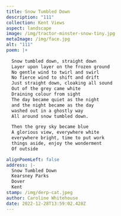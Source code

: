 ```yaml
---
title: Snow Tumbled Down
description: "111"
collection: Kent Views
aspect: landscape
image: /img/tractor-minster-snow-tiny.jpg
metaImage: /img/face.jpg
alt: "111"
poem: |+
  
  Snow tumbled down, straight down
  Layer upon layer on the frozen ground
  No gentle wind to twirl and swirl
  No fierce wind to shift and drift
  Just straight down, cloaking all sound
  Out of the grey came white
  Draining colour from sight
  The day became quiet as the night
  and the night became as the day
  washed out in a ghostly way
  All around snow tumbled down.

  Then the grey sky became blue
  A glorious view, everywhere white
  everywhere bright, time to put work 
  things aside, enjoy the wonderment
  Of outside

alignPoemLeft: false
address: |-
  Snow Tumbled Down
  Kearsney Parks
  Dover
  Kent
stamp: /img/derp-cat.jpeg
author: Caroline Whitehouse
date: 2022-12-28T13:59:02.428Z
---
```

